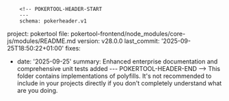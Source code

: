         <!-- POKERTOOL-HEADER-START
        ---
        schema: pokerheader.v1
project: pokertool
file: pokertool-frontend/node_modules/core-js/modules/README.md
version: v28.0.0
last_commit: '2025-09-25T18:50:22+01:00'
fixes:
- date: '2025-09-25'
  summary: Enhanced enterprise documentation and comprehensive unit tests added
        ---
        POKERTOOL-HEADER-END -->
This folder contains implementations of polyfills. It's not recommended to include in your projects directly if you don't completely understand what are you doing.

